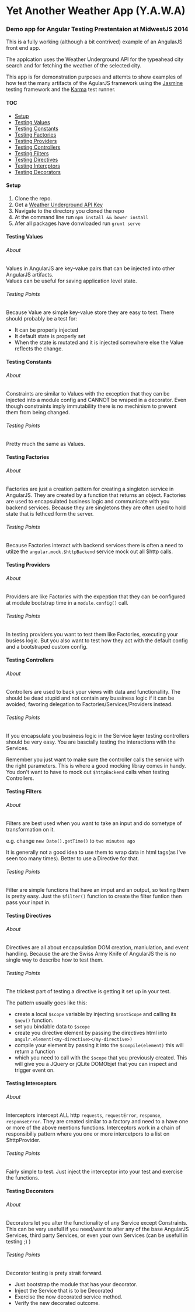 Yet Another Weather App (Y.A.W.A)
====

### Demo app for Angular Testing Prestentaion at MidwestJS 2014

This is a fully working (although a bit contrived) example of an AngularJS front end app.

The applcation uses the Weather Underground API for the typeahead city search and for fetching
the weather of the selected city.

This app is for demonstration purposes and attemts to show examples of how test the many artifacts of 
the AgularJS framework using the [Jasmine](http://jasmine.github.io/) testing framework and the [Karma](http://karma-runner.github.io/0.12/index.html) test runner.



#### TOC
* [Setup](#setup)
* [Testing Values](#testing-values)
* [Testing Constants](#testing-constants)
* [Testing Factories](#testing-factories)
* [Testing Providers](#testing-providers)
* [Testing Controllers](#testing-controllers)
* [Testing Filters](#testing-filters)
* [Testing Directives](#testing-directives)
* [Testing Intercptors](#testing-interceptors)
* [Testing Decorators](#testing-decorators)



#### Setup 

1. Clone the repo.
2. Get a [Weather Underground API Key](http://www.wunderground.com/weather/api/)
3. Navigate to the directory you cloned the repo
4. At the command line run `npm install && bower install`
5. Afer all packages have donwloaded run `grunt serve`

#### Testing Values
###### About
Values in AngularJS are key-value pairs that can be injected into other AngularJS artifacts.  
Values can be useful for saving application level state.

###### Testing Points
Because Value are simple key-value store they are easy to test. There should probably be a test for:
* It can be properly injected
* It default state is properly set
* When the state is mutated and it is injected somewhere else the Value reflects the change.

#### Testing Constants
###### About
Constraints are similar to Values with the exception that they can be injected into a module config and CANNOT be wraped in a decorator.
Even though constraints imply immutability there is no mechinism to prevent them from being changed.

###### Testing Points
Pretty much the same as Values.

#### Testing Factories
###### About
Factories are just a creation pattern for creating a singleton service in AngularJS.
They are created by a function that returns an object.
Factories are used to encapsulated business logic and communicate with you backend services.
Because they are singletons they are often used to hold state that is fethced form the server.

###### Testing Points
Because Factories interact with backend services there is often a need to utilze the `angular.mock.$httpBackend`
service mock out all $http calls.

#### Testing Providers
###### About
Providers are like Factories with the expeption that they can be configured at module bootstrap time in a `module.config()` call.

###### Testing Points
In testing providers you want to test them like Factories, executing your busiess logic. But you also want to test how they act with the default config and a bootstraped custom config. 

#### Testing Controllers
###### About
Controllers are used to back your views with data and functionallity. The should be dead stupid and not contain any bussiness logic if it can be avoided; favoring delegation to Factories/Services/Providers instead.

###### Testing Points
If you encapsulate you business logic in the Service layer testing controllers should be very easy. You are bascially testing the interactions with the Services.  

Remember you just want to make sure the controller calls the service with the right parameters. This is where a good mocking libray comes in handy. You don't want to have to mock out `$httpBackend` calls when testing Controllers.

#### Testing Filters
###### About
Filters are best used when you want to take an input and do sometype of transformation on it.  

e.g. change `new Date().getTime()` to `two minutes ago`

It is generally not a good idea to use them to wrap data in html tags(as I've seen too many times). Better to use a Directive for that.

###### Testing Points
Filter are simple functions that have an imput and an output, so testing them is pretty easy.  Just the `$filter()` function to create the filter funtion then pass your input in.

#### Testing Directives
###### About
Directives are all about encapsulation DOM creation, maniulation, and event handling. Because the are the Swiss Army Knife of AngularJS the is no single way to describe how to test them.

###### Testing Points
The trickest part of testing a directive is getting it set up in your test.

The pattern usually goes like this:
* create a local `$scope` variable by injecting `$rootScope` and calling its `$new()` function.
* set you bindable data to `$scope`
* create you directive element by passing the directives html into `angulr.element(<my-directive></my-directive>)`
* compile your element by passing it into the `$compile(element)` this will return a function
* which you need to call with the `$scope` that you previously created. This will give you a JQuery or jQLite DOMObjet that you can inspect and trigger event on.


#### Testing Interceptors
###### About
Interceptors intercept ALL http `requests`, `requestError`, `response`, `responseError`.  They are created similar to a factory and need to a have one or more of the above mentions functions.  Interceptors work in a chain of responsibiliy pattern where you one or more intercetpors to a list on $httpProvider.

###### Testing Points
Fairly simple to test.  Just inject the interceptor into your test and exercise the functions.


#### Testing Decorators
###### About
Decorators let you alter the functionality of any Service except Constraints.  This can be very usefull if you need/want to alter any of the base AngularJS Services, third party Services, or even your own Services (can be usefull in testing ;) )

###### Testing Points
Decorator testing is prety strait forward.  

* Just bootstrap the module that has your decorator. 
* Inject the Service that is to be Decorated
* Exercise the now decorated service method.
* Verify the new decorated outcome.

